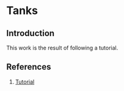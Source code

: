 # Tanks

## Introduction

This work is the result of following a tutorial.

## References

1. [Tutorial](https://youtu.be/paLLfWd2k5A)
